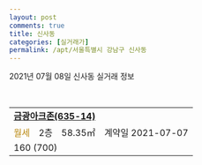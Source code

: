 ```yaml
---
layout: post
comments: true
title: 신사동
categories: [실거래가]
permalink: /apt/서울특별시 강남구 신사동
---
```


2021년 07월 08일 신사동 실거래 정보

<script type="text/javascript">
  google.charts.load('current', {'packages':['corechart']});
  google.charts.setOnLoadCallback(drawChart);

  function drawChart() {
    var data = google.visualization.arrayToDataTable([['거래일', '매매', '전월세', '전매'], ['20-07', 3, 5, 0], ['20-08', 2, 5, 0], ['20-09', 3, 8, 0], ['20-10', 3, 5, 0], ['20-11', 3, 13, 0], ['20-12', 8, 6, 0], ['21-01', 1, 5, 0], ['21-02', 2, 11, 0], ['21-03', 3, 8, 0], ['21-04', 3, 9, 0], ['21-05', 4, 6, 0], ['21-06', 0, 6, 0], ['21-07', 0, 1, 0]]);

    var options = {
      title: '최근 1년간 유형별 거래량 추이',
      legend: { position: 'bottom' }
    };

    var chart = new google.visualization.LineChart(document.getElementById('columnchart_material'));
    chart.draw(data, (options));년간 
  }
</script>

<div id="columnchart_material" style="width: 95%; margin-left: -35px; display: block"></div>
<br>
<table>
  <tr>
    <td colspan="4" style="font-weight: bold;"><a href="https://search.naver.com/search.naver?query=신사동 금광아크존(635-14)">금광아크존(635-14)</a></td>
  </tr>
    
  <tr>
    <td><a style="color: darkgoldenrod">월세</a></td>
    <td>2층</td>
    <td>58.35㎡</td>
    <td>계약일 2021-07-07</td>
  </tr>
  <tr>
    <td colspan="4">160 (700)</td>
  </tr>
    
</table>
    